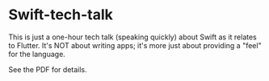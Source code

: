 # Swift-tech-talk
This is just a one-hour tech talk (speaking quickly) about Swift as it relates to Flutter. It's NOT about writing apps; it's more just about providing a "feel" for the language.

See the PDF for details.
